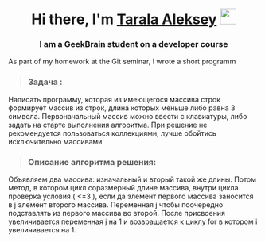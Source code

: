 <h1 align="center">Hi there, I'm <a href="https://github.com/Lexuse/" target="_blank">Tarala Aleksey</a> 
<img src="https://github.com/blackcater/blackcater/raw/main/images/Hi.gif" height="32"/></h1>
<h3 align="center">I am a GeekBrain student on a developer course</h3>

As part of my homework at the Git seminar, I wrote a short programm

>### Задача :
Написать программу, которая из имеющегося массива строк формирует массив из строк, длина которых меньше либо равна 3 символа. Первоначальный массив можно ввести с клавиатуры, либо задать на старте выполнения алгоритма. При решение не рекомендуется пользоваться коллекциями, лучше обойтись исключительно массивами
>### Описание алгоритма решения:
Объявляем два массива: изначальный и вторый такой же длины. Потом метод, в котором цикл соразмерный длине массива, внутри цикла проверка условия ( <=3 ), если да элемент первого массива заносится в j элемент второго массива. Переменная j чтобы поочередно подставлять из первого массива во второй. После присвоения увеличивается переменная j на 1 и возвращается к циклу for в котором i увеличивается на 1.
